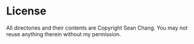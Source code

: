 
# License
All directories and their contents are Copyright Sean Chang.  You may not reuse anything therein without my permission.


